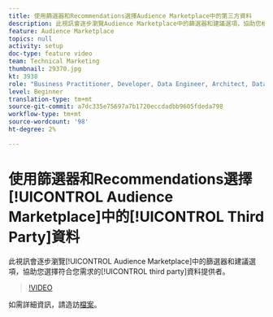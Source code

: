 ```yaml
---
title: 使用篩選器和Recommendations選擇Audience Marketplace中的第三方資料
description: 此視訊會逐步瀏覽Audience Marketplace中的篩選器和建議選項，協助您根據需求選擇正確的第三方資料供應商。
feature: Audience Marketplace
topics: null
activity: setup
doc-type: feature video
team: Technical Marketing
thumbnail: 29370.jpg
kt: 3938
role: "Business Practitioner, Developer, Data Engineer, Architect, Data Architect, Administrator, Leader"
level: Beginner
translation-type: tm+mt
source-git-commit: a7dc335e75697a7b1720eccdadbb9605fdeda798
workflow-type: tm+mt
source-wordcount: '98'
ht-degree: 2%

---
```



# 使用篩選器和Recommendations選擇[!UICONTROL Audience Marketplace]中的[!UICONTROL Third Party]資料

此視訊會逐步瀏覽[!UICONTROL Audience Marketplace]中的篩選器和建議選項，協助您選擇符合您需求的[!UICONTROL third party]資料提供者。

>[!VIDEO](https://video.tv.adobe.com/v/29370/?quality=12)

如需詳細資訊，請造訪[檔案](https://docs.adobe.com/content/help/en/audience-manager/user-guide/features/audience-marketplace/audience-marketplace-for-data-buyers/marketplace-data-buyers.html)。
